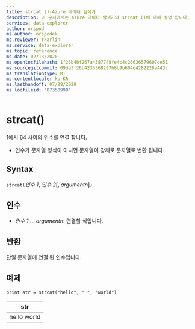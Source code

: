 ```yaml
---
title: strcat ()-Azure 데이터 탐색기
description: 이 문서에서는 Azure 데이터 탐색기의 strcat ()에 대해 설명 합니다.
services: data-explorer
author: orspod
ms.author: orspodek
ms.reviewer: rkarlin
ms.service: data-explorer
ms.topic: reference
ms.date: 02/13/2020
ms.openlocfilehash: 1f26b4bf267a4387748fe4c4c26636579607de51
ms.sourcegitcommit: 09da3f26b4235368297b8b9b604d4282228a443c
ms.translationtype: MT
ms.contentlocale: ko-KR
ms.lasthandoff: 07/28/2020
ms.locfileid: "87350998"
---
```

# <a name="strcat"></a>strcat()

1에서 64 사이의 인수를 연결 합니다.

* 인수가 문자열 형식이 아니면 문자열이 강제로 문자열로 변환 됩니다.

## <a name="syntax"></a>Syntax

`strcat(`*인수 1*, *인수 2*[, *argumentn*]`)`

## <a name="arguments"></a>인수

* *인수 1* ... *argumentn*: 연결할 식입니다.

## <a name="returns"></a>반환

단일 문자열에 연결 된 인수입니다.

## <a name="examples"></a>예제
  
   ```kusto
print str = strcat("hello", " ", "world")
```

|str|
|---|
|hello world|
